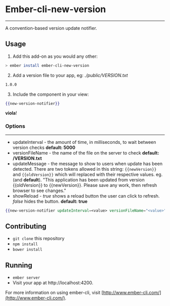 # Ember-cli-new-version
---
A convention-based version update notifier.

## Usage

1. Add this add-on as you would any other:
```bash
> ember install ember-cli-new-version
```

2. Add a version file to your app, eg:
_./public/VERSION.txt_

```bash
1.0.0
```

3. Include the component in your view:
```handlebars
{{new-version-notifier}}
```

**viola**!

### Options ###
----
* updateInterval - the amount of time, in milliseconds, to wait between version checks **default: 5000**
* versionFileName - the name of the file on the server to check **default: /VERSION.txt**
* updateMessage - the message to show to users when update has been detected. There are two tokens allowed in this string: ```{{newVersion}}``` and ```{{oldVersion}}``` which will replaced with their respective values. 
  eg. (and **default**). "This application has been updated from version {{oldVersion}} to {{newVersion}}. Please save any work, then refresh browser to see changes."
* showReload - _true_ shows a reload button the user can click to refresh. _false_ hides the button. **default: true**

```handlebars
{{new-version-notifier updateInterval=<value> versionFileName="<value>" updateMessage="<value>" showReload=true}}
```

## Contributing

* `git clone` this repository
* `npm install`
* `bower install`

## Running

* `ember server`
* Visit your app at http://localhost:4200.

For more information on using ember-cli, visit [http://www.ember-cli.com/](http://www.ember-cli.com/).
